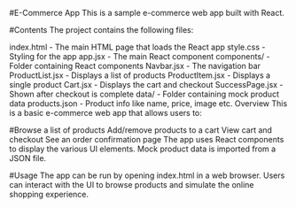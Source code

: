 #E-Commerce App
This is a sample e-commerce web app built with React.

#Contents
The project contains the following files:

index.html - The main HTML page that loads the React app
style.css - Styling for the app
app.jsx - The main React component
components/ - Folder containing React components
Navbar.jsx - The navigation bar
ProductList.jsx - Displays a list of products
ProductItem.jsx - Displays a single product
Cart.jsx - Displays the cart and checkout
SuccessPage.jsx - Shown after checkout is complete
data/ - Folder containing mock product data
products.json - Product info like name, price, image etc.
Overview
This is a basic e-commerce web app that allows users to:

#Browse a list of products
Add/remove products to a cart
View cart and checkout
See an order confirmation page
The app uses React components to display the various UI elements. Mock product data is imported from a JSON file.

#Usage
The app can be run by opening index.html in a web browser. Users can interact with the UI to browse products and simulate the online shopping experience.
